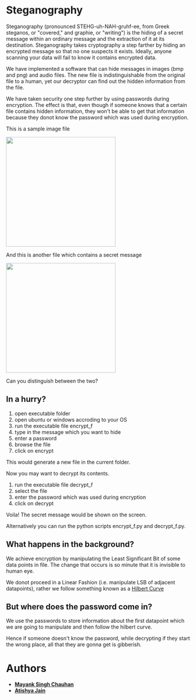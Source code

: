 # Steganography

Steganography (pronounced STEHG-uh-NAH-gruhf-ee, from Greek steganos, or "covered," and graphie, or "writing") is the hiding of a secret message within an ordinary message and the extraction of it at its destination. Steganography takes cryptography a step farther by hiding an encrypted message so that no one suspects it exists. Ideally, anyone scanning your data will fail to know it contains encrypted data.

We have implemented a software that can hide messages in images (bmp and png) and audio files. The new file is indistinguishable from the original file to a human, yet our decryptor can find out the hidden information from the file.

We have taken security one step further by using passwords during encryption. The effect is that, even though if someone knows that a certain file contains hidden information, they won't be able to get that information because they donot know the password which was used during encryption.

This is a sample image file

<img src="https://github.com/mayanksingh2298/Steganography/blob/master/sample_files/face.png" width="300"/>

And this is another file which contains a secret message

<img src="https://github.com/mayanksingh2298/Steganography/blob/master/sample_files/enface.png" width="300"/>

Can you distinguish between the two?


## In a hurry?
1. open executable folder
2. open ubuntu or windows accroding to your OS
3. run the executable file encrypt_f
4. type in the message which you want to hide
5. enter a password
6. browse the file
7. click on encrypt

This would generate a new file in the current folder.

Now you may want to decrypt its contents.
1. run the executable file decrypt_f 
2. select the file
3. enter the password which was used during encryption
4. click on decrypt

Voila! The secret message would be shown on the screen.

Alternatively you can run the python scripts encrypt_f.py and decrypt_f.py.

## What happens in the background?
We achieve encryption by manipulating the Least Significant Bit of some data points in file. The change that occurs is so minute that it is invisible to human eye.

We donot proceed in a Linear Fashion (i.e. manipulate LSB of adjacent datapoints), rather we follow something known as a [Hilbert Curve](https://en.wikipedia.org/wiki/Hilbert_curve)

## But where does the password come in?
We use the passwords to store information about the first datapoint which we are going to manipulate and then follow the hilbert curve.

Hence if someone doesn't know the password, while decrypting if they start the wrong place, all that they are gonna get is gibberish.


# Authors

* [**Mayank Singh Chauhan**](https://github.com/mayanksingh2298)
* [**Atishya Jain**](https://github.com/atishya-jain)
